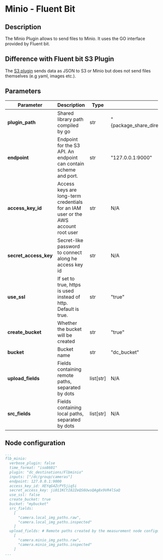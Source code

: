 # Minio - Fluent Bit

## Description

The Minio Plugin allows to send files to Minio. It uses the GO interface provided by Fluent bit.


## Difference with Fluent bit S3 Plugin
The [S3 plugin](https://docs.fluentbit.io/manual/pipeline/outputs/s3) sends data as JSON to S3 or Minio but does not send files themselves (e.g yaml, images etc.).

## Parameters

| Parameter             | Description                                                                        | Type        | Default                                                  |
| --------------------- | ---------------------------------------------------------------------------------- | ----------- | -------------------------------------------------------- |
| **plugin_path**       | Shared library path compiled by go                                                 | str         | "{package_share_directory}/flb_plugins/lib/out_minio.so" |
| **endpoint**          | Endpoint for the S3 API. An endpoint can contain scheme and port.                  | str         | "127.0.0.1:9000"                                         |
| **access_key_id**     | Access keys are long-term credentials for an IAM user or the AWS account root user | str         | N/A                                                      |
| **secret_access_key** | Secret-like password to connect along he access key id                             | str         | N/A                                                      |
| **use_ssl**           | If set to true, https is used instead of http. Default is true.                    | str         | "true"                                                   |
| **create_bucket**     | Whether the bucket will be created                                                 | str         | "true"                                                   |
| **bucket**            | Bucket name                                                                        | str         | "dc_bucket"                                              |
| **upload_fields**     | Fields containing remote paths, separated by dots                                  | list\[str\] | N/A                                                      |
| **src_fields**        | Fields containing local paths, separated by dots                                   | list\[str\] | N/A                                                      |

## Node configuration

```yaml
...
flb_minio:
  verbose_plugin: false
  time_format: "iso8601"
  plugin: "dc_destinations/Flbminio"
  inputs: ["/dc/group/cameras"]
  endpoint: 127.0.0.1:9000
  access_key_id: XEYqG4ZcPY5jiq5i
  secret_access_key: ji011KCtI82ZeQS6UwsQAg8x9VR4lSaQ
  use_ssl: false
  create_bucket: true
  bucket: "mybucket"
  src_fields:
    [
      "camera.local_img_paths.raw",
      "camera.local_img_paths.inspected"
    ]
  upload_fields: # Remote paths created by the measurement node configuration
    [
      "camera.minio_img_paths.raw",
      "camera.minio_img_paths.inspected"
    ]
...
```
